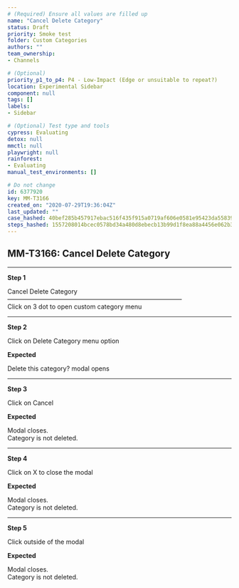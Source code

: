 ```yaml
---
# (Required) Ensure all values are filled up
name: "Cancel Delete Category"
status: Draft
priority: Smoke test
folder: Custom Categories
authors: ""
team_ownership: 
- Channels

# (Optional)
priority_p1_to_p4: P4 - Low-Impact (Edge or unsuitable to repeat?)
location: Experimental Sidebar
component: null
tags: []
labels: 
- Sidebar

# (Optional) Test type and tools
cypress: Evaluating
detox: null
mmctl: null
playwright: null
rainforest: 
- Evaluating
manual_test_environments: []

# Do not change
id: 6377920
key: MM-T3166
created_on: "2020-07-29T19:36:04Z"
last_updated: ""
case_hashed: 40bef285b457917ebac516f435f915a0719af606e0581e95423da55839c4d37d185abf324c5ecf732325a603b32a1ac0
steps_hashed: 1557208014bcec0578bd34a480d8ebecb13b99d1f8ea88a4456e062b3c41930ba49dfc634acfea8d79a84094885515dc
---
```


<!-- (Auto-generated) Based on frontmatter's "key" and "name" -->

## MM-T3166: Cancel Delete Category

---

**Step 1**

Cancel Delete Category\
————————————————————————————\
Click on 3 dot to open custom category menu

---

**Step 2**

Click on Delete Category menu option

**Expected**

Delete this category? modal opens

---

**Step 3**

Click on Cancel

**Expected**

Modal closes.\
Category is not deleted.

---

**Step 4**

Click on X to close the modal

**Expected**

Modal closes.\
Category is not deleted.

---

**Step 5**

Click outside of the modal

**Expected**

Modal closes.\
Category is not deleted.
